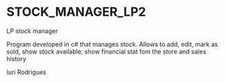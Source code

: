# STOCK_MANAGER_LP2
LP stock manager

Program developed in c# that manages stock.
Allows to add, edit, mark as sold, show stock available, show financial stat fom the store and sales history

Iuri Rodrigues

